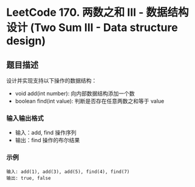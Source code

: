 # LeetCode 170. 两数之和 III - 数据结构设计 (Two Sum III - Data structure design)

## 题目描述

设计并实现支持以下操作的数据结构：
- void add(int number): 向内部数据结构添加一个数
- boolean find(int value): 判断是否存在任意两数之和等于 value

### 输入输出格式
- 输入：add, find 操作序列
- 输出：find 操作的布尔结果

### 示例
```
输入: add(1), add(3), add(5), find(4), find(7)
输出: true, false
``` 